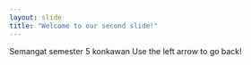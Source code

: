 ```yaml
---
layout: slide
title: "Welcome to our second slide!"
---
```

Semangat semester 5 konkawan
Use the left arrow to go back!

